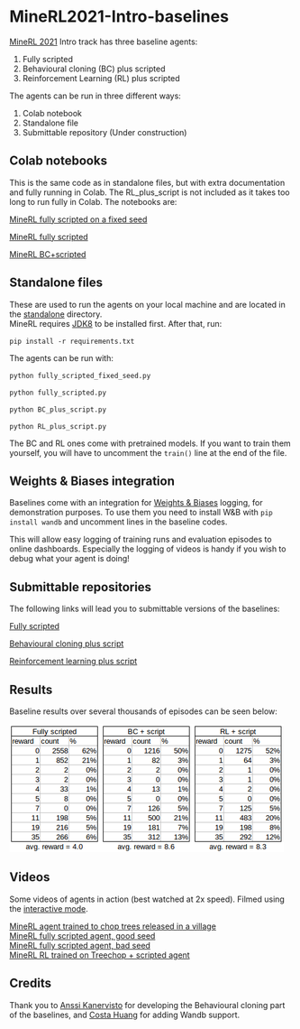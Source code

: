 # MineRL2021-Intro-baselines
[MineRL 2021](https://minerl.io/) Intro track has three baseline agents:
1. Fully scripted
2. Behavioural cloning (BC) plus scripted
3. Reinforcement Learning (RL) plus scripted

The agents can be run in three different ways:
1. Colab notebook
2. Standalone file
3. Submittable repository (Under construction)

## Colab notebooks
This is the same code as in standalone files, but with extra documentation and fully running in Colab. The RL_plus_script is not included as it takes too long to run fully in Colab. The notebooks are:

[MineRL fully scripted on a fixed seed](https://colab.research.google.com/drive/1laXCpyf0k6O8Oo1AvUK4UrnywK7IcEh3?usp=sharing)

[MineRL fully scripted](https://colab.research.google.com/drive/1ipj34U_Ub8IsTO0I80o4bUTtltERMErm?usp=sharing)

[MineRL BC+scripted](https://colab.research.google.com/drive/1qfjHCQkukFcR9w1aPvGJyQxOa-Gv7Gt_?usp=sharing)

## Standalone files
These are used to run the agents on your local machine and are located in the [standalone](https://github.com/KarolisRam/MineRL2021-Intro-baselines/tree/main/standalone) directory.  
MineRL requires [JDK8](https://www.minerl.io/docs/tutorials/index.html) to be installed first.
After that, run:  
```
pip install -r requirements.txt
```
The agents can be run with:  
```
python fully_scripted_fixed_seed.py
```
```
python fully_scripted.py
```
```
python BC_plus_script.py
```
```
python RL_plus_script.py
```
The BC and RL ones come with pretrained models. If you want to train them yourself, you will have to uncomment the `train()` line at the end of the file.

## Weights & Biases integration

Baselines come with an integration for [Weights & Biases](https://wandb.ai/) logging, for demonstration purposes. To use them you need to install W&B with `pip install wandb` and uncomment lines in the baseline codes.

This will allow easy logging of training runs and evaluation episodes to online dashboards. Especially the logging of videos is handy if you wish to debug what your agent is doing!

## Submittable repositories  

The following links will lead you to submittable versions of the baselines:

[Fully scripted](https://github.com/minerllabs/minerl-diamond-2021-intro-scripted-submission-kit)

[Behavioural cloning plus script](https://github.com/minerllabs/minerl-diamond-2021-intro-bc-submission-kit)

[Reinforcement learning plus script](https://github.com/minerllabs/minerl-diamond-2021-intro-rl-submission-kit)

## Results
Baseline results over several thousands of episodes can be seen below:  

![](img/baselines_tables.png)

## Videos
Some videos of agents in action (best watched at 2x speed). Filmed using the [interactive mode](https://minerl.io/docs/tutorials/minerl_tools.html#interactive-mode-minerl-interactor).  

[MineRL agent trained to chop trees released in a village](https://www.youtube.com/watch?v=f3ggLEyTHRQ)  
[MineRL fully scripted agent, good seed](https://www.youtube.com/watch?v=xtPPwPmPmkU)  
[MineRL fully scripted agent, bad seed](https://www.youtube.com/watch?v=0-uTKbHklmY)  
[MineRL RL trained on Treechop + scripted agent](https://www.youtube.com/watch?v=dtH_Yn0yWLI)  


## Credits
Thank you to [Anssi Kanervisto](https://github.com/Miffyli) for developing the Behavioural cloning part of the baselines, and [Costa Huang](https://github.com/vwxyzjn) for adding Wandb support.
